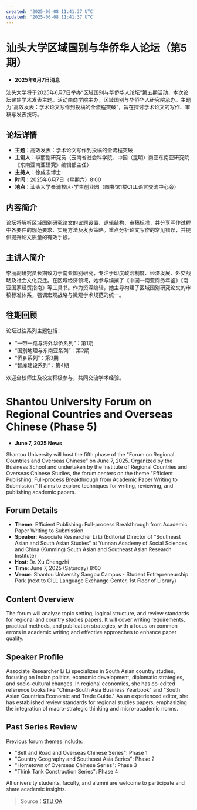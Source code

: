 ```yaml
---
created: '2025-06-08 11:41:37 UTC'
updated: '2025-06-08 11:41:37 UTC'
---
```


# 汕头大学区域国别与华侨华人论坛（第5期）

- **2025年6月7日消息**

汕头大学将于2025年6月7日举办“区域国别与华侨华人论坛”第五期活动，本次论坛聚焦学术发表主题。活动由商学院主办，区域国别与华侨华人研究院承办。主题为“高效发表：学术论文写作到投稿的全流程突破”，旨在探讨学术论文的写作、审稿与发表技巧。

## **论坛详情**
- **主题**：高效发表：学术论文写作到投稿的全流程突破
- **主讲人**：李丽副研究员（云南省社会科学院、中国（昆明）南亚东南亚研究院《东南亚南亚研究》编辑部主任）
- **主持人**：徐成志博士
- **时间**：2025年6月7日（星期六）8:00
- **地点**：汕头大学桑浦校区-学生创业园（图书馆1楼CILL语言交流中心旁）

## **内容简介**
论坛将解析区域国别研究论文的议题设置、逻辑结构、审稿标准，并分享写作过程中各要件的规范要求、实用方法及发表策略。重点分析论文写作的常见错误，并提供提升论文质量的有效手段。

## **主讲人简介**
李丽副研究员长期致力于南亚国别研究，专注于印度政治制度、经济发展、外交战略及社会文化变迁。在区域经济领域，她参与编撰了《中国—南亚商务年鉴》《南亚国家经贸指南》等工具书。作为资深编辑，她主导构建了区域国别研究论文的审稿标准体系，强调宏观战略与微观学术规范的统一。

## **往期回顾**
论坛过往系列主题包括：
- “一带一路与海外华侨系列”：第1期
- “国别地理与东南亚系列”：第2期
- “侨乡系列”：第3期
- “智库建设系列”：第4期

欢迎全校师生及校友积极参与，共同交流学术经验。


# Shantou University Forum on Regional Countries and Overseas Chinese (Phase 5)

- **June 7, 2025 News**

Shantou University will host the fifth phase of the "Forum on Regional Countries and Overseas Chinese" on June 7, 2025. Organized by the Business School and undertaken by the Institute of Regional Countries and Overseas Chinese Studies, the forum centers on the theme "Efficient Publishing: Full-process Breakthrough from Academic Paper Writing to Submission." It aims to explore techniques for writing, reviewing, and publishing academic papers.

## **Forum Details**
- **Theme**: Efficient Publishing: Full-process Breakthrough from Academic Paper Writing to Submission
- **Speaker**: Associate Researcher Li Li (Editorial Director of "Southeast Asian and South Asian Studies" at Yunnan Academy of Social Sciences and China (Kunming) South Asian and Southeast Asian Research Institute)
- **Host**: Dr. Xu Chengzhi
- **Time**: June 7, 2025 (Saturday) 8:00
- **Venue**: Shantou University Sangpu Campus - Student Entrepreneurship Park (next to CILL Language Exchange Center, 1st Floor of Library)

## **Content Overview**
The forum will analyze topic setting, logical structure, and review standards for regional and country studies papers. It will cover writing requirements, practical methods, and publication strategies, with a focus on common errors in academic writing and effective approaches to enhance paper quality.

## **Speaker Profile**
Associate Researcher Li Li specializes in South Asian country studies, focusing on Indian politics, economic development, diplomatic strategies, and socio-cultural changes. In regional economics, she has co-edited reference books like "China-South Asia Business Yearbook" and "South Asian Countries Economic and Trade Guide." As an experienced editor, she has established review standards for regional studies papers, emphasizing the integration of macro-strategic thinking and micro-academic norms.

## **Past Series Review**
Previous forum themes include:
- "Belt and Road and Overseas Chinese Series": Phase 1
- "Country Geography and Southeast Asia Series": Phase 2
- "Hometown of Overseas Chinese Series": Phase 3
- "Think Tank Construction Series": Phase 4

All university students, faculty, and alumni are welcome to participate and share academic insights.

> Source：[STU OA](http://oa.stu.edu.cn/page/maint/template/news/newstemplateprotal.jsp?templatetype=1&templateid=3&docid=41769)

